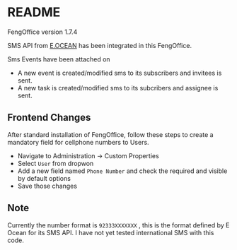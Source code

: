 
README
======

FengOffice version 1.7.4

SMS API from [E.OCEAN](http://eocean.pk/) has been integrated in this FengOffice.

Sms Events have been attached on
* A new event is created/modified sms to its subscribers and invitees is sent.
* A new task is created/modified sms to its subcribers and assignee is sent.

Frontend Changes
----------------

After standard installation of FengOffice, follow these steps to create a mandatory field for cellphone numbers to Users.

* Navigate to Administration -> Custom Properties
* Select `User` from dropwon
* Add a new field named `Phone Number` and check the required and visible by default options
* Save those changes

Note
----

Currently the number format is `92333XXXXXXX` , this is the format defined by E Ocean for its SMS API. I have not yet tested international SMS with this code.


